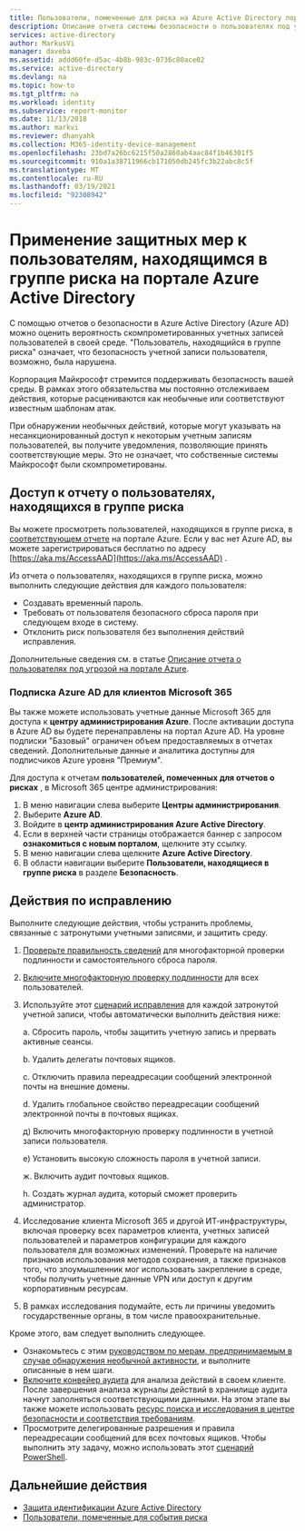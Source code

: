 ```yaml
---
title: Пользователи, помеченные для риска на Azure Active Directory портале | Документация Майкрософт
description: Описание отчета системы безопасности о пользователях под угрозой на портале Azure Active Directory
services: active-directory
author: MarkusVi
manager: daveba
ms.assetid: addd60fe-d5ac-4b8b-983c-0736c80ace02
ms.service: active-directory
ms.devlang: na
ms.topic: how-to
ms.tgt_pltfrm: na
ms.workload: identity
ms.subservice: report-monitor
ms.date: 11/13/2018
ms.author: markvi
ms.reviewer: dhanyahk
ms.collection: M365-identity-device-management
ms.openlocfilehash: 23bd7a26bc6215f50a2860ab4aac84f1b46301f5
ms.sourcegitcommit: 910a1a38711966cb171050db245fc3b22abc8c5f
ms.translationtype: MT
ms.contentlocale: ru-RU
ms.lasthandoff: 03/19/2021
ms.locfileid: "92308942"
---
```

# <a name="remediate-users-flagged-for-risk-in-the-azure-active-directory-portal"></a>Применение защитных мер к пользователям, находящимся в группе риска на портале Azure Active Directory

С помощью отчетов о безопасности в Azure Active Directory (Azure AD) можно оценить вероятность скомпрометированных учетных записей пользователей в своей среде. "Пользователь, находящийся в группе риска" означает, что безопасность учетной записи пользователя, возможно, была нарушена.

Корпорация Майкрософт стремится поддерживать безопасность вашей среды. В рамках этого обязательства мы постоянно отслеживаем действия, которые расцениваются как необычные или соответствуют известным шаблонам атак. 

При обнаружении необычных действий, которые могут указывать на несанкционированный доступ к некоторым учетным записям пользователей, вы получите уведомления, позволяющие принять соответствующие меры. Это не означает, что собственные системы Майкрософт были скомпрометированы.

## <a name="access-the-users-flagged-for-risk-report"></a>Доступ к отчету о пользователях, находящихся в группе риска

Вы можете просмотреть пользователей, находящихся в группе риска, в [соответствующем отчете](https://portal.azure.com/#blade/Microsoft_AAD_IAM/ActiveDirectoryMenuBlade/RiskyUsers) на портале Azure. Если у вас нет Azure AD, вы можете зарегистрироваться бесплатно по адресу [https://aka.ms/AccessAAD](https://aka.ms/AccessAAD) . 

Из отчета о пользователях, находящихся в группе риска, можно выполнить следующие действия для каждого пользователя:

- Создавать временный пароль.
- Требовать от пользователя безопасного сброса пароля при следующем входе в систему.
- Отклонить риск пользователя без выполнения действий исправления.

Дополнительные сведения см. в статье [Описание отчета о пользователях под угрозой на портале Azure](../identity-protection/overview-identity-protection.md).

### <a name="azure-ad-subscription-for-microsoft-365-customers"></a>Подписка Azure AD для клиентов Microsoft 365

Вы также можете использовать учетные данные Microsoft 365 для доступа к **центру администрирования Azure**. После активации доступа в Azure AD вы будете перенаправлены на портал Azure AD. На уровне подписки "Базовый" ограничен объем предоставляемых в отчетах сведений. Дополнительные данные и аналитика доступны для подписчиков Azure уровня "Премиум".

Для доступа к отчетам **пользователей, помеченных для отчетов о рисках** , в Microsoft 365 центре администрирования:

1.  В меню навигации слева выберите **Центры администрирования**. 
2.  Выберите **Azure AD**.
3.  Войдите в **центр администрирования Azure Active Directory**.
4.  Если в верхней части страницы отображается баннер с запросом **ознакомиться с новым порталом**, щелкните эту ссылку.
4.  В меню навигации слева щелкните **Azure Active Directory**. 
5.  В области навигации выберите **Пользователи, находящиеся в группе риска** в разделе **Безопасность**.

## <a name="remediation-actions"></a>Действия по исправлению

Выполните следующие действия, чтобы устранить проблемы, связанные с затронутыми учетными записями, и защитить среду.

1.  [Проверьте правильность сведений](https://aka.ms/MFAValid) для многофакторной проверки подлинности и самостоятельного сброса пароля. 
2.  [Включите многофакторную проверку подлинности](/microsoft-365/admin/security-and-compliance/set-up-multi-factor-authentication) для всех пользователей. 
3.  Используйте этот [сценарий исправления](https://aka.ms/remediate) для каждой затронутой учетной записи, чтобы автоматически выполнить действия ниже: 

    а. Сбросить пароль, чтобы защитить учетную запись и прервать активные сеансы.

    b. Удалить делегаты почтовых ящиков.

    c. Отключить правила переадресации сообщений электронной почты на внешние домены.

    d. Удалить глобальное свойство переадресации сообщений электронной почты в почтовых ящиках.

    д) Включить многофакторную проверку подлинности в учетной записи пользователя.

    е) Установить высокую сложность пароля в учетной записи.

    ж. Включить аудит почтовых ящиков.

    h. Создать журнал аудита, который сможет проверить администратор.

4. Исследование клиента Microsoft 365 и другой ИТ-инфраструктуры, включая проверку всех параметров клиента, учетных записей пользователей и параметров конфигурации для каждого пользователя для возможных изменений. Проверьте на наличие признаков использования методов сохранения, а также признаков того, что злоумышленник мог использовать закрепление в среде, чтобы получить учетные данные VPN или доступ к другим корпоративным ресурсам. 

5.  В рамках исследования подумайте, есть ли причины уведомить государственные органы, в том числе правоохранительные.

Кроме этого, вам следует выполнить следующее.

- Ознакомьтесь с этим [руководством по мерам, предпринимаемым в случае обнаружения необычной активности](/archive/blogs/office365security/how-to-fix-a-compromised-hacked-microsoft-office-365-account), и выполните описанные в нем шаги. 
- [Включите конвейер аудита](/archive/blogs/office365security/using-office-365-activity-data-to-improve-your-cybersecurity-stance-and-capability) для анализа действий в своем клиенте. После завершения анализа журналы действий в хранилище аудита начнут заполняться соответствующими данными. На этом этапе вы также можете использовать [ресурс поиска и исследования в центре безопасности и соответствия требованиям](https://aka.ms/sccsearch). 
- Просмотрите делегированные разрешения и правила переадресации сообщений для всех почтовых ящиков. Чтобы выполнить эту задачу, можно использовать этот [сценарий PowerShell](https://aka.ms/delegateforwardrules). 

## <a name="next-steps"></a>Дальнейшие действия

* [Защита идентификации Azure Active Directory](../identity-protection/overview-identity-protection.md)
* [Пользователи, помеченные для события риска](../identity-protection/overview-identity-protection.md)